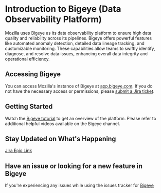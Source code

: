 # Introduction to Bigeye (Data Observability Platform)

Mozilla uses Bigeye as its data observability platform to ensure high data quality and reliability across its pipelines. Bigeye offers powerful features like automated anomaly detection, detailed data lineage tracking, and customizable monitoring. These capabilities allow teams to swiftly identify, diagnose, and resolve data issues, enhancing overall data integrity and operational efficiency.

## Accessing Bigeye

You can access Mozilla's instance of Bigeye at [app.bigeye.com](https://app.bigeye.com/).
If you do not have the necessary access or permissions, please [submit a Jira ticket](https://mozilla-hub.atlassian.net/browse/DENG-4728).

## Getting Started

Watch the [Bigeye tutorial](https://www.youtube.com/watch?v=8DWyZuU-w1c&t=9s) to get an overview of the platform.
Please refer to additional helpful videos available on the Bigeye channel.

## Stay Updated on What's Happening

[Jira Epic Link](https://mozilla-hub.atlassian.net/browse/DENG-4563)

## Have an issue or looking for a new feature in Bigeye

If you're experiencing any issues while using the issues tracker for [Bigeye](https://docs.google.com/spreadsheets/d/1L7JrbgTaVsKKFIK3ilKKttUfuzHh91xSeBFC0VZTp68)
